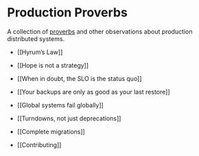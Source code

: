 # Production Proverbs

A collection of [proverbs](https://www.google.com/search?q=define%3Aproverb) and other observations about production distributed systems.

- [[Hyrum’s Law]]
- [[Hope is not a strategy]]
- [[When in doubt, the SLO is the status quo]]
- [[Your backups are only as good as your last restore]]
- [[Global systems fail globally]]
- [[Turndowns, not just deprecations]]
- [[Complete migrations]]

- [[Contributing]]